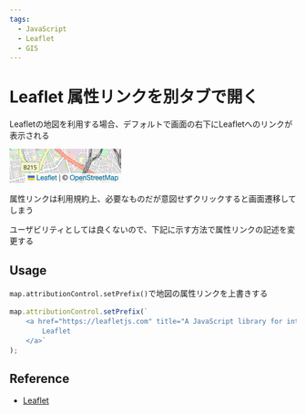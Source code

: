 ```yaml
---
tags:
  - JavaScript
  - Leaflet
  - GIS
---
```


# Leaflet 属性リンクを別タブで開く

Leafletの地図を利用する場合、デフォルトで画面の右下にLeafletへのリンクが表示される

![map attribution](img/leaflet_attribution.png)

属性リンクは利用規約上、必要なものだが意図せずクリックすると画面遷移してしまう

ユーザビリティとしては良くないので、下記に示す方法で属性リンクの記述を変更する

## Usage

`map.attributionControl.setPrefix()`で地図の属性リンクを上書きする

```javascript
map.attributionControl.setPrefix(`
    <a href="https://leafletjs.com" title="A JavaScript library for interactive maps" target="_blank">
        Leaflet
    </a>`
);
```

## Reference
* [Leaflet](https://leafletjs.com)
